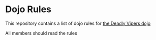 Dojo Rules
==========

This repository contains a list of dojo rules for [the Deadly Vipers dojo](https://github.com/deadlyvipers)

All members should read the rules
